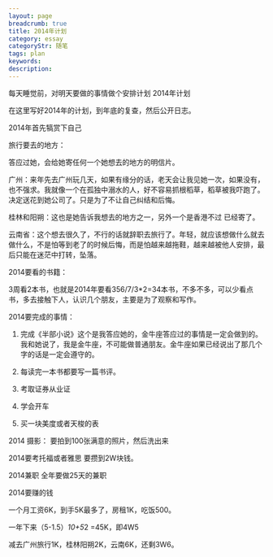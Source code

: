 ```yaml
---
layout: page
breadcrumb: true
title: 2014年计划
category: essay
categoryStr: 随笔
tags: plan
keywords: 
description: 
---
```


每天睡觉前，对明天要做的事情做个安排计划
2014年计划

在这里写好2014年的计划，到年底的复查，然后公开日志。

2014年首先犒赏下自己

旅行要去的地方：

答应过她，会给她寄任何一个她想去的地方的明信片。

广州：来年先去广州玩几天，如果有缘分的话，老天会让我见她一次，如果没有，也不强求。我就像一个在孤独中溺水的人，好不容易抓根稻草，稻草被我吓跑了。决定送花到她公司了。只是为了不让自己纠结和后悔。

桂林和阳朔：这也是她告诉我想去的地方之一，另外一个是香港不过 已经寄了。

云南省：这个想去很久了，不行的话就辞职去旅行了。年轻，就应该想做什么就去做什么，不是怕等到老了的时候后悔，而是怕越来越拖鞋，越来越被他人安排，最后只能在迷茫中打转，坠落。

 

2014要看的书籍：

3周看2本书，也就是2014年要看356/7/3*2=34本书，不多不多，可以少看点书，多去接触下人，认识几个朋友，主要是为了观察和写作。

 

2014要完成的事情：

1. 完成《半部小说》这个是我答应她的，金牛座答应过的事情是一定会做到的。我和她说了，我是金牛座，不可能做普通朋友。金牛座如果已经说出了那几个字的话是一定会遵守的。

2. 每读完一本书都要写一篇书评。

3. 考取证券从业证

4. 学会开车

5. 买一块美度或者天梭的表

 2014 摄影：
要拍到100张满意的照片，然后洗出来

2014要考托福或者雅思
要攒到2W块钱。

2014兼职
全年要做25天的兼职 

 

2014要赚的钱

一个月工资6K，到手5K最多了，房租1K，吃饭500。

一年下来（5-1.5）*10+5*2 =45K，即4W5

减去广州旅行1K，桂林阳朔2K，云南6K，还剩3W6。